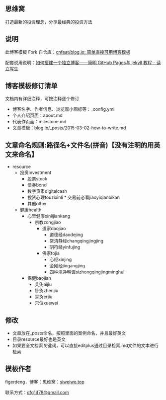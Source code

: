 ## 思维窝
打造最新的投资理念，分享最经典的投资方法

## 说明

此博客模板 Fork 自仓库：[cnfeat/blog.io: 简单直接可用博客模板](https://github.com/cnfeat/blog.io)

配套说用说明：[如何搭建一个独立博客——简明 GitHub Pages与 jekyll 教程 - 读立写生](http://www.cnfeat.com/blog/2014/05/10/how-to-build-a-blog/)

## 博客模板修订清单

文档内有详细注释，可按注释逐个修订

* 博客名字、作者信息、浏览器小图标等：_config.yml 
* 个人介绍页面：about.md
* 代表作页面：milestone.md
* 文章模板：blog.io/_posts/2015-03-02-how-to-write.md 
## 文章命名规则:路径名+文件名(拼音)【没有注明的用英文来命名】
* resource
	* 投资investment
		* 股票stock
		* 债券bond
		* 数字货币digitalcash
		* 投资心理touzixinli
				* 交易前必看jiaoyiqianbikan
		* 其他other
	*	健康health
		*	心里健康xinlijiankang
			*	宗教zongjiao
				*	道家daojiao
					*	道德经daodejing
					*	常清静经changqingjingjing
					*	阴符经yinfujing
				*	佛家fojia
					*	心经xinjing
					*	金刚经jingangjing
					*	四种清净明诲sizhongqingjingminghui
		*	保健baojian
			*	艾灸aijiu
			*	针灸zhenjiu
			*	耳灸erjiu
			*	穴位xuewei

			 	

## 修改
* 文章放在_posts命名，按照里面的案例命名，并且最好英文
* 目录resource最好也是英文
* 如果要全文检索关键词，可以直接editplus通过目录检索.md文件的文本进行检索


## 


## 模板作者

figerdeng，博客：思维窝：[siweiwo.top](siweiwo.top)

联系方式：dfg1478@gmail.com


